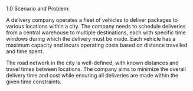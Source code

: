 1.0 Scenario and Problem:

A delivery company operates a fleet of vehicles to deliver packages to
various locations within a city. The company needs to schedule
deliveries from a central warehouse to multiple destinations, each
with specific time windows during which the delivery must be made.
Each vehicle has a maximum capacity and incurs operating costs
based on distance travelled and time spent.

The road network in the city is well-defined, with known distances and
travel times between locations. The company aims to minimize the
overall delivery time and cost while ensuring all deliveries are made
within the given time constraints.

